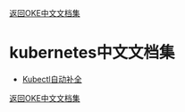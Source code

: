 [返回OKE中文文档集](../README.md)

# kubernetes中文文档集

- [Kubectl自动补全](./Kubectl自动补全/README.md)



[返回OKE中文文档集](../README.md)
